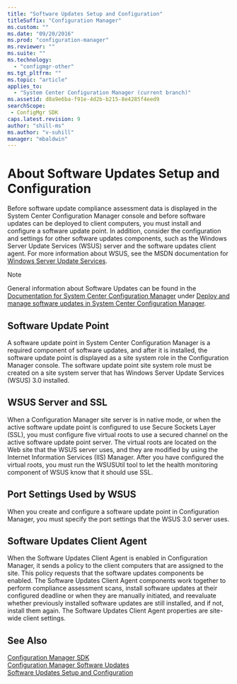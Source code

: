 ```yaml
---
title: "Software Updates Setup and Configuration"
titleSuffix: "Configuration Manager"
ms.custom: ""
ms.date: "09/20/2016"
ms.prod: "configuration-manager"
ms.reviewer: ""
ms.suite: ""
ms.technology:
  - "configmgr-other"
ms.tgt_pltfrm: ""
ms.topic: "article"
applies_to:
  - "System Center Configuration Manager (current branch)"
ms.assetid: d8a9e6ba-f91e-4d2b-b215-8e4285f4eed9searchScope: - ConfigMgr SDK
caps.latest.revision: 9
author: "shill-ms"
ms.author: "v-suhill"
manager: "mbaldwin"
---
```

# About Software Updates Setup and Configuration
Before software update compliance assessment data is displayed in the System Center Configuration Manager console and before software updates can be deployed to client computers, you must install and configure a software update point. In addition, consider the configuration and settings for other software updates components, such as the Windows Server Update Services (WSUS) server and the software updates client agent. For more information about WSUS, see the MSDN documentation for [Windows Server Update Services](http://go.microsoft.com/fwlink/?LinkId=93575).  

> [!NOTE]
>  General information about Software Updates can be found in the [Documentation for System Center Configuration Manager](https://technet.microsoft.com/en-us/library/mt346023.aspx) under [Deploy and manage software updates in System Center Configuration Manager](https://technet.microsoft.com/en-us/library/mt634340.aspx).  

## Software Update Point  
 A software update point in System Center Configuration Manager is a required component of software updates, and after it is installed, the software update point is displayed as a site system role in the Configuration Manager console. The software update point site system role must be created on a site system server that has Windows Server Update Services (WSUS) 3.0 installed.  

## WSUS Server and SSL  
 When a Configuration Manager site server is in native mode, or when the active software update point is configured to use Secure Sockets Layer (SSL), you must configure five virtual roots to use a secured channel on the active software update point server. The virtual roots are located on the Web site that the WSUS server uses, and they are modified by using the Internet Information Services (IIS) Manager. After you have configured the virtual roots, you must run the WSUSUtil tool to let the health monitoring component of WSUS know that it should use SSL.  

## Port Settings Used by WSUS  
 When you create and configure a software update point in Configuration Manager, you must specify the port settings that the WSUS 3.0 server uses.  

## Software Updates Client Agent  
 When the Software Updates Client Agent is enabled in Configuration Manager, it sends a policy to the client computers that are assigned to the site. This policy requests that the software updates components be enabled. The Software Updates Client Agent components work together to perform compliance assessment scans, install software updates at their configured deadline or when they are manually initiated, and reevaluate whether previously installed software updates are still installed, and if not, install them again. The Software Updates Client Agent properties are site-wide client settings.  

## See Also  
 [Configuration Manager SDK](../../develop/core/misc/system-center-configuration-manager-sdk.md)   
 [Configuration Manager Software Updates](../../develop/sum/software-updates.md)   
 [Software Updates Setup and Configuration](../../develop/sum/software-updates-setup-and-configuration.md)
